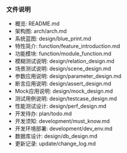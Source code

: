 ### 文件说明
- 概览: README.md
- 架构图: arch/arch.md
- 系统蓝图: design/blue_print.md
- 特性简介: function/feature_introduction.md
- 功能模块: function/module_function.md
- 模糊测试说明: design/relation_design.md
- 场景测试说明: design/scene_design.md
- 参数应用说明: design/parameter_design.md
- 断言应用说明: design/assert_design.md
- Mock应用说明: design/mock_design.md
- 测试用例说明: design/testcase_design.md
- 性能测试设计: design/perf_design.md
- 开发待办: plan/todo.md
- 开发须知: development/must_know.md
- 开发环境部署: development/dev_env.md
- 数据库设计: design/db_design.md
- 更新记录: update/change_log.md